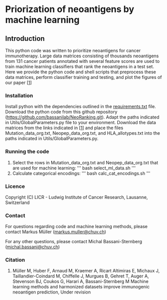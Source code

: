 # Priorization of neoantigens by machine learning

## Introduction
This python code was written to prioritize neoantigens for cancer immunotherapy. Large data matrices consisting of thousands neoantigens from 131 cancer patients annotated with several feature scores are used to train machine learning classifiers that rank the neoantigens in a test set. Here we provide the python code and shell scripts that preprocess these data matrices, perform classifier training and testing, and plot the figures of our paper [[1](#Citation)]

### Installation

Install python with the dependencies outlined in the [requirements.txt](https://github.com/bassanilab/NeoRanking/blob/master/requirements.txt) file. Download the python code from this github repository (https://github.com/bassanilab/NeoRanking.git). Adapt the paths indicated in Utils/GlobalParameters.py file to your environment. Download the data matrices from the links indicated in [[1](#Citation)] and place the files Mutation_data_org.txt, Neopep_data_org.txt, and HLA_allotypes.txt into the paths indicated in Utils/GlobalParameters.py.

### Running the code

1) Select the rows in Mutation_data_org.txt and Neopep_data_org.txt that are used for machine learning:
'''
bash select_ml_data.sh
'''
2) Calculate categorical encodings: 
'''
bash calc_cat_encodings.sh
'''

### Licence

Copyright (C) LICR - Ludwig Institute of Cancer Research, Lausanne, Switzerland

### Contact

For questions regarding code and machine learning methods, please contact Markus Müller (markus.muller@chuv.ch)

For any other questions, please contact Michal Bassani-Sternberg (michal.bassani@chuv.ch)

### Citation

1. Müller M, Huber F, Arnaud M, Kraemer A, Ricart Altimiras E, Michaux J, Taillandier-Coindard M, Chiffelle J, Murgues B, Gehret T, Auger A, Stevenson BJ, Coukos G, Harari A, Bassani-Sternberg M
Machine learning methods and harmonized datasets improve immunogenic neoantigen prediction, Under revision

